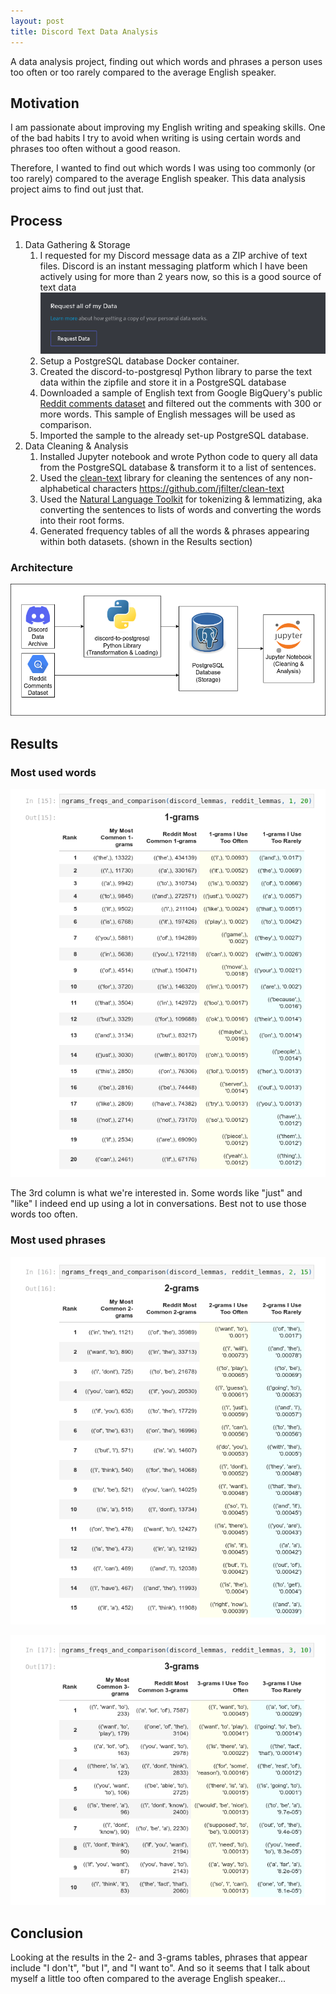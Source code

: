 ```yaml
---
layout: post
title: Discord Text Data Analysis
---
```

A data analysis project, finding out which words and phrases a person uses too often or too rarely compared to the average English speaker. 

## Motivation
I am passionate about improving my English writing and speaking skills. One of the bad habits I try to avoid when writing is using certain words and phrases too often without a good reason.

Therefore, I wanted to find out which words I was using too commonly (or too rarely) compared to the average English speaker. This data analysis project aims to find out just that.

## Process

1. Data Gathering & Storage
    1. I requested for my Discord message data as a ZIP archive of text files. Discord is an instant messaging platform which I have been actively using for more than 2 years now, so this is a good source of text data ![asdf](/images/discord-request-data.png)
    1. Setup a PostgreSQL database Docker container.
    1. Created the discord-to-postgresql Python library to parse the text data within the zipfile and store it in a PostgreSQL database
    1. Downloaded a sample of English text from Google BigQuery's public [Reddit comments dataset](https://www.reddit.com/r/bigquery/comments/kyjqbt/there_used_to_be_a_dataset_of_reddit_comments_on/) and filtered out the comments with 300 or more words. This sample of English messages will be used as comparison.
    1. Imported the sample to the already set-up PostgreSQL database.
1. Data Cleaning & Analysis
    1. Installed Jupyter notebook and wrote Python code to query all data from the PostgreSQL database & transform it to a list of sentences.
    1. Used the [clean-text](https://github.com/jfilter/clean-text) library for cleaning the sentences of any non-alphabetical characters https://github.com/jfilter/clean-text
    1. Used the [Natural Language Toolkit](https://www.nltk.org/) for tokenizing & lemmatizing, aka converting the sentences to lists of words and converting the words into their root forms.
    1. Generated frequency tables of all the words & phrases appearing within both datasets. (shown in the Results section)


### Architecture

![Project Architecture Image](/images/architecture-discord.png)

## Results

### Most used words

![1-grams results table image](/images/1grams.png)

The 3rd column is what we're interested in. Some words like "just" and "like" I indeed end up using a lot in conversations. Best not to use those words too often.

### Most used phrases

![2-grams results table image](/images/2grams.png)



![3-grams results table image](/images/3grams.png)


## Conclusion

Looking at the results in the 2- and 3-grams tables, phrases that appear include "I don't", "but I", and "I want to". And so it seems that I talk about myself a little too often compared to the average English speaker...
